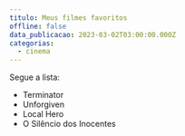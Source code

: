 ```yaml
---
titulo: Meus filmes favoritos
offline: false
data_publicacao: 2023-03-02T03:00:00.000Z
categorias:
  - cinema
---
```


Segue a lista:

* Terminator
* Unforgiven
* Local Hero
* O Silêncio dos Inocentes
